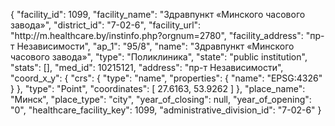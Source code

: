 {
    "facility_id": 1099,
    "facility_name": "Здравпункт «Минского часового завода»",
    "district_id": "7-02-6",
    "facility_url": "http:\/\/m.healthcare.by\/instinfo.php?orgnum=2780",
    "facility_address": "пр-т Независимости",
    "ap_1": "95\/8",
    "name": "Здравпункт «Минского часового завода»",
    "type": "Поликлиника",
    "state": "public institution",
    "stats": [],
    "med_id": 10215121,
    "address": "пр-т Независимости",
    "coord_x_y": {
        "crs": {
            "type": "name",
            "properties": {
                "name": "EPSG:4326"
            }
        },
        "type": "Point",
        "coordinates": [
            27.6163,
            53.9262
        ]
    },
    "place_name": "Минск",
    "place_type": "city",
    "year_of_closing": null,
    "year_of_opening": "0",
    "healthcare_facility_key": 1099,
    "administrative_division_id": "7-02-6"
}